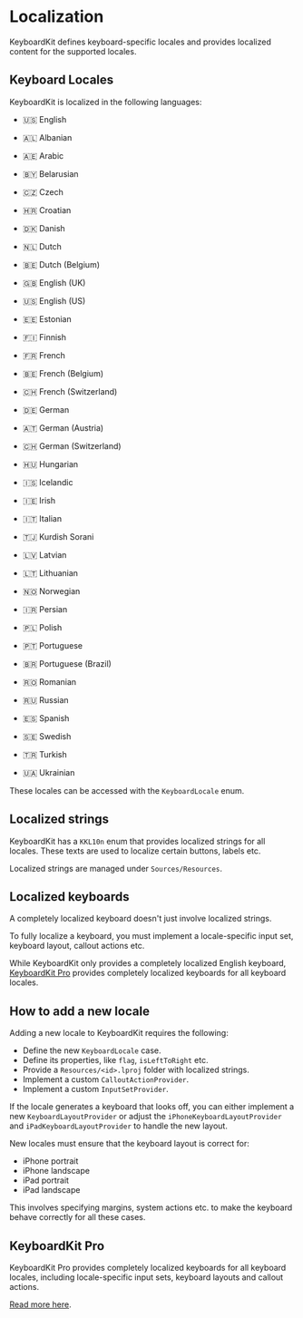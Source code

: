 # Localization

KeyboardKit defines keyboard-specific locales and provides localized content for the supported locales.


## Keyboard Locales

KeyboardKit is localized in the following languages:

* 🇺🇸 English

* 🇦🇱 Albanian
* 🇦🇪 Arabic
* 🇧🇾 Belarusian
* 🇨🇿 Czech
* 🇭🇷 Croatian
* 🇩🇰 Danish
* 🇳🇱 Dutch
* 🇧🇪 Dutch (Belgium)
* 🇬🇧 English (UK)
* 🇺🇸 English (US)
* 🇪🇪 Estonian
* 🇫🇮 Finnish
* 🇫🇷 French
* 🇧🇪 French (Belgium)
* 🇨🇭 French (Switzerland)
* 🇩🇪 German
* 🇦🇹 German (Austria)
* 🇨🇭 German (Switzerland)
* 🇭🇺 Hungarian
* 🇮🇸 Icelandic
* 🇮🇪 Irish
* 🇮🇹 Italian
* 🇹🇯 Kurdish Sorani
* 🇱🇻 Latvian
* 🇱🇹 Lithuanian
* 🇳🇴 Norwegian
* 🇮🇷 Persian
* 🇵🇱 Polish
* 🇵🇹 Portuguese
* 🇧🇷 Portuguese (Brazil)
* 🇷🇴 Romanian
* 🇷🇺 Russian
* 🇪🇸 Spanish
* 🇸🇪 Swedish
* 🇹🇷 Turkish
* 🇺🇦 Ukrainian

These locales can be accessed with the `KeyboardLocale` enum.


## Localized strings

KeyboardKit has a `KKL10n` enum that provides localized strings for all locales. These texts are used to localize certain buttons, labels etc.

Localized strings are managed under `Sources/Resources`.


## Localized keyboards

A completely localized keyboard doesn't just involve localized strings.

To fully localize a keyboard, you must implement a locale-specific input set, keyboard layout, callout actions etc.

While KeyboardKit only provides a completely localized English keyboard, [KeyboardKit Pro][Pro] provides completely localized keyboards for all keyboard locales.


## How to add a new locale

Adding a new locale to KeyboardKit requires the following:

* Define the new `KeyboardLocale` case.
* Define its properties, like `flag`, `isLeftToRight` etc.
* Provide a `Resources/<id>.lproj` folder with localized strings.
* Implement a custom `CalloutActionProvider`.
* Implement a custom `InputSetProvider`.

If the locale generates a keyboard that looks off, you can either implement a new `KeyboardLayoutProvider` or adjust the `iPhoneKeyboardLayoutProvider` and `iPadKeyboardLayoutProvider` to handle the new layout.

New locales must ensure that the keyboard layout is correct for:

* iPhone portrait
* iPhone landscape
* iPad portrait
* iPad landscape  

This involves specifying margins, system actions etc. to make the keyboard behave correctly for all these cases.


## KeyboardKit Pro

KeyboardKit Pro provides completely localized keyboards for all keyboard locales, including locale-specific input sets, keyboard layouts and callout actions.

[Read more here][Pro]. 


[Pro]: https://github.com/KeyboardKit/KeyboardKitPro
